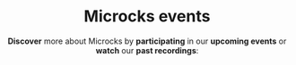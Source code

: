 ---
title: "Microcks events"
subtitle: "**Discover** more about Microcks by **participating** in our **upcoming events** or **watch** our **past recordings**:"
# meta description
description: "Microcks events"
draft: false
section: "events"

# call_to_action
call_to_action:
  enable: true
  title: "Let's work together."
  image: "images/oss-community.jpeg"
  content: "Lorem ipsum dolor sit amet, consectetur adipiscing elit. Consequat tristique eget amet, tempus eu at consecttur."
  button:
    enable: true
    label: "Follow the community"
    link: "/community/"      
---